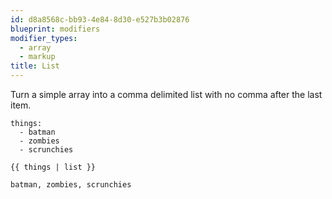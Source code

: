 ```yaml
---
id: d8a8568c-bb93-4e84-8d30-e527b3b02876
blueprint: modifiers
modifier_types:
  - array
  - markup
title: List
---
```

Turn a simple array into a comma delimited list with no comma after the last item.

```.language-yaml
things:
  - batman
  - zombies
  - scrunchies
```

```
{{ things | list }}
```

```.language-output
batman, zombies, scrunchies
```
